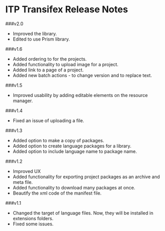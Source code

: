 ITP Transifex Release Notes
==========================

###v2.0
* Improved the library.
* Edited to use Prism library.

###v1.6
* Added ordering to for the projects.
* Added functionality to upload image for a project.
* Added link to a page of a project.
* Added new batch actions - to change version and to replace text.

###v1.5
* Improved usability by adding editable elements on the resource manager.

###v1.4
* Fixed an issue of uploading a file.

###v1.3
* Added option to make a copy of packages.
* Added option to create language packages for a library.
* Added option to include language name to package name.

###v1.2
* Improved UX
* Added functionality for exporting project packages as an archive and meta file.
* Added functionality to download many packages at once.
* Beautify the xml code of the manifest file.

###v1.1
* Changed the target of language files. Now, they will be installed in extensions folders.
* Fixed some issues.
